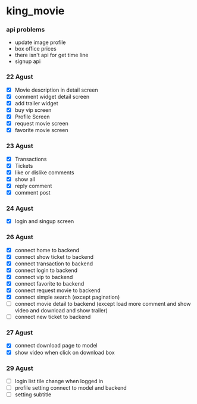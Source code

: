# king_movie

### api problems
- update image profile
- box office prices
- there isn't api for get time line 
- signup api



### 22 Agust
- [x] Movie description in detail screen
- [x] comment widget detail screen
- [x] add trailer widget
- [x] buy vip screen
- [x] Profile Screen
- [x] request movie screen
- [x] favorite movie screen
  
### 23 Agust
- [x] Transactions
- [x] Tickets
- [x] like or dislike comments
- [x] show all
- [x] reply comment
- [x] comment post

### 24 Agust
- [x] login and singup screen


### 26 Agust
- [x] connect home to backend
- [x] connect show ticket to backend
- [x] connect transaction to backend
- [x] connect login to backend
- [x] connect vip to backend
- [x] connect favorite to backend
- [x] connect request movie to backend
- [x] connect simple search (except pagination)
- [ ] connect movie detail to backend (except load more comment and show video and download and show trailer)
- [ ] connect new ticket to backend

### 27 Agust 
- [x] connect download page to model
- [x] show video when click on download box

### 29 Agust
- [ ] login list tile change when logged in
- [ ] profile setting connect to model and backend
- [ ] setting subtitle